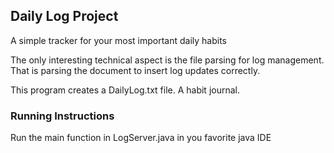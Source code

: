 ## Daily Log Project

A simple tracker for your most important daily habits

The only interesting technical aspect is the file parsing for log management. 
That is parsing the document to insert log updates correctly.

This program creates a DailyLog.txt file. A habit journal.

### Running Instructions
Run the main function in LogServer.java in you favorite java IDE